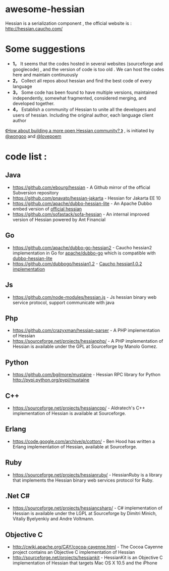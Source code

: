 # awesome-hessian
Hessian is a serialization component , the official website is : http://hessian.caucho.com/

# Some suggestions
* **1，** It seems that the codes hosted in several websites (sourceforge and googlecode) , and the version of code is too old .  We can host the codes here and maintain continuously
* **2，** Collect all repos about hessian and find the best code of every language
* **3，** Some code has been found to have multiple versions, maintained independently, somewhat fragmented, considered merging, and developed together.
* **4，** Establish a community of Hessian to unite all the developers and users of hessian. Including the original author, each language client author


[《How about building a more open Hessian community? 》](https://groups.google.com/forum/#!topic/caucho-resin/-bE3dOiitao) , is initiated by [@wongoo](https://github.com/wongoo) and [@lovepoem](https://github.com/lovepoem)

# code list :
## Java
* https://github.com/ebourg/hessian - A Github mirror of the official Subversion repository
* https://github.com/pnavato/hessian-jakarta - Hessian for Jakarta EE 10
* https://github.com/apache/dubbo-hessian-lite - An Apache Dubbo embed version of [official hessian](https://github.com/ebourg/hessian) 
* https://github.com/sofastack/sofa-hessian - An internal improved version of Hessian powered by Ant Financial

## Go
* https://github.com/apache/dubbo-go-hessian2 - Caucho hessian2 implementation in Go for [apache/dubbo-go](github.com/apache/dubbo-go) which is compatible with [dubbo-hessian-lite](https://github.com/apache/dubbo-hessian-lite)
* https://github.com/dubbogo/hessian1.2 -  [Caucho hessian1.0.2 implementation](http://hessian.caucho.com/doc/hessian-1.0-spec.xtp)

## Js
* https://github.com/node-modules/hessian.js - Js hessian binary web service protocol, support communicate with java

## Php

* https://github.com/crazyxman/hessian-parser - A PHP implementation of Hessian
* https://sourceforge.net/projects/hessianphp/ - A PHP implementation of Hessian is available under the GPL at Sourceforge by Manolo Gomez.
## Python
* https://github.com/bgilmore/mustaine  - Hessian RPC library for Python http://pypi.python.org/pypi/mustaine
## C++
* https://sourceforge.net/projects/hessiancpp/ - Aldratech's C++ implementation of Hessian is available at Sourceforge.

## Erlang

* https://code.google.com/archive/p/cotton/ - Ben Hood has written a Erlang implementation of Hessian, available at Sourceforge.

## Ruby

* https://sourceforge.net/projects/hessianruby/ - HessianRuby is a library that implements the Hessian binary web services protocol for Ruby.
## .Net C#

* https://sourceforge.net/projects/hessiancsharp/ - C# implementation of Hessian  is available under the LGPL at Sourceforge by Dimitri Minich, Vitaliy Byelyenkiy and Andre Voltmann.

## Objective C

- http://cwiki.apache.org/CAY/cocoa-cayenne.html -  The Cocoa Cayenne project contains an Objective C implementation of Hessian
- http://sourceforge.net/projects/hessiankit  - HessianKit is an Objective C implementation of Hessian that targets Mac OS X 10.5 and the iPhone



